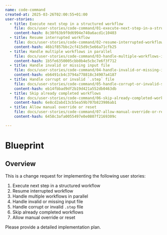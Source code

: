 ```yaml
---
name: code-command
created-at: 2025-03-26T02:00:55+01:00
user-stories:
  - title: Execute next step in a structured workflow  
    file: docs/user-stories/code-command/01-execute-next-step-in-a-structured-workflow.md
    content-hash: 8c30f63b9f0d6994e740a6acd1c10403
  - title: Resume interrupted workflow  
    file: docs/user-stories/code-command/02-resume-interrupted-workflow.md
    content-hash: 46b1f857bbc2cf415d9c5e66a71cfb25
  - title: Handle multiple workflows in parallel  
    file: docs/user-stories/code-command/03-handle-multiple-workflows-in-parallel.md
    content-hash: 1b5fe6350005cbb0b4e5cbc7e6f3f712
  - title: Handle invalid or missing input file  
    file: docs/user-stories/code-command/04-handle-invalid-or-missing-input-file.md
    content-hash: eb6491cb4c3794a778818c34907a4187
  - title: Handle corrupt or invalid `.step` file  
    file: docs/user-stories/code-command/05-handle-corrupt-or-invalid-step-file.md
    content-hash: eb14fbbad9df2b19d421a552db0463db
  - title: Skip already completed workflows  
    file: docs/user-stories/code-command/06-skip-already-completed-workflows.md
    content-hash: 6e8cd2abd13cb5ea59b707b823986ab1
  - title: Allow manual override or reset  
    file: docs/user-stories/code-command/07-allow-manual-override-or-reset.md
    content-hash: 6458c3afa0055497e0e0807f2169309c

---
```


# Blueprint

## Overview

This is a change request for implementing the following user stories:
1. Execute next step in a structured workflow  
2. Resume interrupted workflow  
3. Handle multiple workflows in parallel  
4. Handle invalid or missing input file  
5. Handle corrupt or invalid `.step` file  
6. Skip already completed workflows  
7. Allow manual override or reset  


Please provide a detailed implementation plan.
